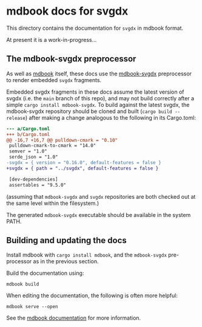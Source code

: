 # mdbook docs for svgdx

This directory contains the documentation for `svgdx` in mdbook format.

At present it is a work-in-progress...

## The mdbook-svgdx preprocessor

As well as [mdbook](https://rust-lang.github.io/mdBook/) itself, these docs use the [mdbook-svgdx](https://github.com/codedstructure/mdbook-svgdx) preprocessor to render embedded `svgdx` fragments.

Embedded svgdx fragments in these docs assume the latest version of svgdx (i.e. the `main` branch of this repo), and may not build correctly after a simple `cargo install mdbook-svgdx`.
To build against the latest svgdx, the mdbook-svgdx
repository should be cloned and built (`cargo build --release`) after making a change analogous to the following in its Cargo.toml:

```diff
--- a/Cargo.toml
+++ b/Cargo.toml
@@ -16,7 +16,7 @@ pulldown-cmark = "0.10"
 pulldown-cmark-to-cmark = "14.0"
 semver = "1.0"
 serde_json = "1.0"
-svgdx = { version = "0.16.0", default-features = false }
+svgdx = { path = "../svgdx", default-features = false }

 [dev-dependencies]
 assertables = "9.5.0"
```

(assuming that `mdbook-svgdx` and `svgdx` repositories are both checked out at the same level within the filesystem.)

The generated `mdbook-svgdx` executable should be available in the system PATH.

## Building and updating the docs

Install mdbook with `cargo install mdbook`, and the `mdbook-svgdx` pre-processor as in the previous section.

Build the documentation using:

```shell
mdbook build
```

When editing the documentation, the following is often more helpful:

```shell
mdbook serve --open
```

See the [mdbook documentation](https://rust-lang.github.io/mdBook/) for more information.
